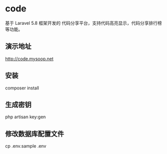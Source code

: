 # code
基于 Laravel 5.8 框架开发的 代码分享平台，支持代码高亮显示，代码分享排行榜等功能。

## 演示地址

http://code.mysoop.net


## 安装

composer install


## 生成密钥

php artisan key:gen

## 修改数据库配置文件

cp .env.sample .env
